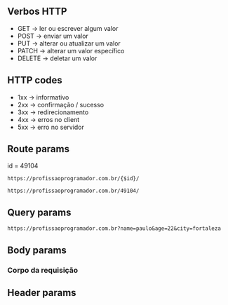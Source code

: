 ## Verbos HTTP

* GET -> ler ou escrever algum valor
* POST -> enviar um valor
* PUT -> alterar ou atualizar um valor
* PATCH -> alterar um valor específico
* DELETE -> deletar um valor

## HTTP codes

* 1xx -> informativo
* 2xx -> confirmação / sucesso
* 3xx -> redirecionamento
* 4xx -> erros no client
* 5xx -> erro no servidor

## Route params

id = 49104

`https://profissaoprogramador.com.br/{$id}/`

`https://profissaoprogramador.com.br/49104/`

## Query params

`https://profissaoprogramador.com.br?name=paulo&age=22&city=fortaleza`

## Body params
### Corpo da requisição

## Header params
